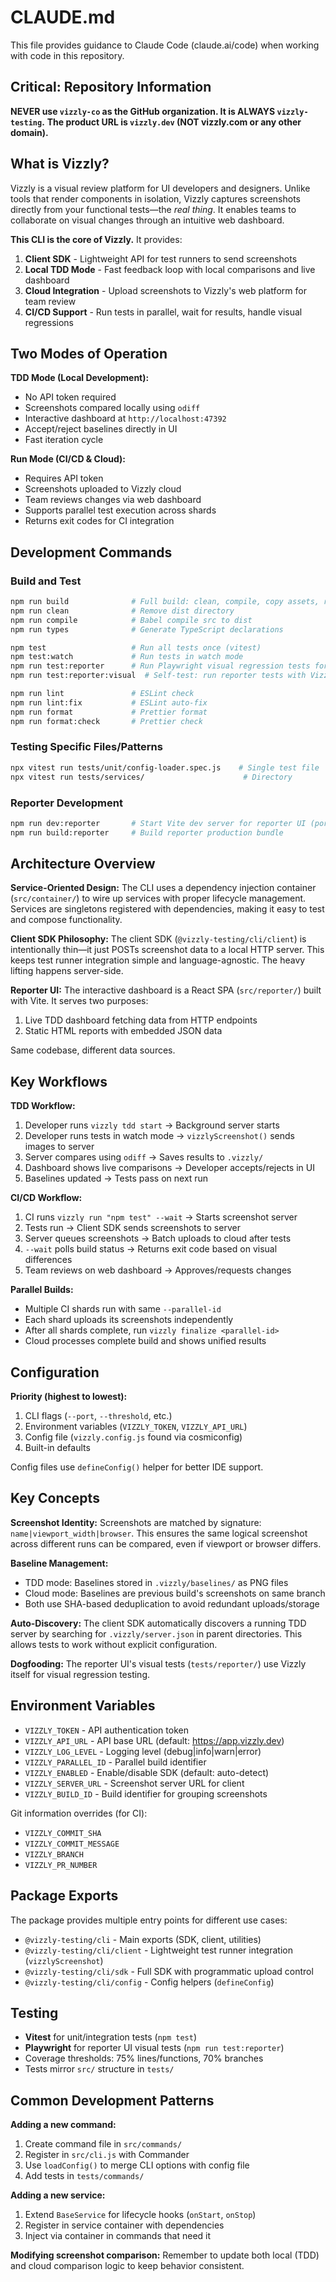 # CLAUDE.md

This file provides guidance to Claude Code (claude.ai/code) when working with code in this
repository.

## Critical: Repository Information

**NEVER use `vizzly-co` as the GitHub organization. It is ALWAYS `vizzly-testing`.**
**The product URL is `vizzly.dev` (NOT vizzly.com or any other domain).**

## What is Vizzly?

Vizzly is a visual review platform for UI developers and designers. Unlike tools that render
components in isolation, Vizzly captures screenshots directly from your functional tests—the *real
thing*. It enables teams to collaborate on visual changes through an intuitive web dashboard.

**This CLI is the core of Vizzly.** It provides:
1. **Client SDK** - Lightweight API for test runners to send screenshots
2. **Local TDD Mode** - Fast feedback loop with local comparisons and live dashboard
3. **Cloud Integration** - Upload screenshots to Vizzly's web platform for team review
4. **CI/CD Support** - Run tests in parallel, wait for results, handle visual regressions

## Two Modes of Operation

**TDD Mode (Local Development):**
- No API token required
- Screenshots compared locally using `odiff`
- Interactive dashboard at `http://localhost:47392`
- Accept/reject baselines directly in UI
- Fast iteration cycle

**Run Mode (CI/CD & Cloud):**
- Requires API token
- Screenshots uploaded to Vizzly cloud
- Team reviews changes via web dashboard
- Supports parallel test execution across shards
- Returns exit codes for CI integration

## Development Commands

### Build and Test
```bash
npm run build              # Full build: clean, compile, copy assets, reporter, types
npm run clean              # Remove dist directory
npm run compile            # Babel compile src to dist
npm run types              # Generate TypeScript declarations

npm test                   # Run all tests once (vitest)
npm test:watch             # Run tests in watch mode
npm run test:reporter      # Run Playwright visual regression tests for reporter UI
npm run test:reporter:visual  # Self-test: run reporter tests with Vizzly

npm run lint               # ESLint check
npm run lint:fix           # ESLint auto-fix
npm run format             # Prettier format
npm run format:check       # Prettier check
```

### Testing Specific Files/Patterns
```bash
npx vitest run tests/unit/config-loader.spec.js    # Single test file
npx vitest run tests/services/                      # Directory
```

### Reporter Development
```bash
npm run dev:reporter       # Start Vite dev server for reporter UI (port 5173)
npm run build:reporter     # Build reporter production bundle
```

## Architecture Overview

**Service-Oriented Design:**
The CLI uses a dependency injection container (`src/container/`) to wire up services with proper
lifecycle management. Services are singletons registered with dependencies, making it easy to test
and compose functionality.

**Client SDK Philosophy:**
The client SDK (`@vizzly-testing/cli/client`) is intentionally thin—it just POSTs screenshot data to
a local HTTP server. This keeps test runner integration simple and language-agnostic. The heavy
lifting happens server-side.

**Reporter UI:**
The interactive dashboard is a React SPA (`src/reporter/`) built with Vite. It serves two purposes:
1. Live TDD dashboard fetching data from HTTP endpoints
2. Static HTML reports with embedded JSON data

Same codebase, different data sources.

## Key Workflows

**TDD Workflow:**
1. Developer runs `vizzly tdd start` → Background server starts
2. Developer runs tests in watch mode → `vizzlyScreenshot()` sends images to server
3. Server compares using `odiff` → Saves results to `.vizzly/`
4. Dashboard shows live comparisons → Developer accepts/rejects in UI
5. Baselines updated → Tests pass on next run

**CI/CD Workflow:**
1. CI runs `vizzly run "npm test" --wait` → Starts screenshot server
2. Tests run → Client SDK sends screenshots to server
3. Server queues screenshots → Batch uploads to cloud after tests
4. `--wait` polls build status → Returns exit code based on visual differences
5. Team reviews on web dashboard → Approves/requests changes

**Parallel Builds:**
- Multiple CI shards run with same `--parallel-id`
- Each shard uploads its screenshots independently
- After all shards complete, run `vizzly finalize <parallel-id>`
- Cloud processes complete build and shows unified results

## Configuration

**Priority (highest to lowest):**
1. CLI flags (`--port`, `--threshold`, etc.)
2. Environment variables (`VIZZLY_TOKEN`, `VIZZLY_API_URL`)
3. Config file (`vizzly.config.js` found via cosmiconfig)
4. Built-in defaults

Config files use `defineConfig()` helper for better IDE support.

## Key Concepts

**Screenshot Identity:**
Screenshots are matched by signature: `name|viewport_width|browser`. This ensures the same logical
screenshot across different runs can be compared, even if viewport or browser differs.

**Baseline Management:**
- TDD mode: Baselines stored in `.vizzly/baselines/` as PNG files
- Cloud mode: Baselines are previous build's screenshots on same branch
- Both use SHA-based deduplication to avoid redundant uploads/storage

**Auto-Discovery:**
The client SDK automatically discovers a running TDD server by searching for `.vizzly/server.json`
in parent directories. This allows tests to work without explicit configuration.

**Dogfooding:**
The reporter UI's visual tests (`tests/reporter/`) use Vizzly itself for visual regression testing.

## Environment Variables

- `VIZZLY_TOKEN` - API authentication token
- `VIZZLY_API_URL` - API base URL (default: https://app.vizzly.dev)
- `VIZZLY_LOG_LEVEL` - Logging level (debug|info|warn|error)
- `VIZZLY_PARALLEL_ID` - Parallel build identifier
- `VIZZLY_ENABLED` - Enable/disable SDK (default: auto-detect)
- `VIZZLY_SERVER_URL` - Screenshot server URL for client
- `VIZZLY_BUILD_ID` - Build identifier for grouping screenshots

Git information overrides (for CI):
- `VIZZLY_COMMIT_SHA`
- `VIZZLY_COMMIT_MESSAGE`
- `VIZZLY_BRANCH`
- `VIZZLY_PR_NUMBER`

## Package Exports

The package provides multiple entry points for different use cases:

- `@vizzly-testing/cli` - Main exports (SDK, client, utilities)
- `@vizzly-testing/cli/client` - Lightweight test runner integration (`vizzlyScreenshot`)
- `@vizzly-testing/cli/sdk` - Full SDK with programmatic upload control
- `@vizzly-testing/cli/config` - Config helpers (`defineConfig`)

## Testing

- **Vitest** for unit/integration tests (`npm test`)
- **Playwright** for reporter UI visual tests (`npm run test:reporter`)
- Coverage thresholds: 75% lines/functions, 70% branches
- Tests mirror `src/` structure in `tests/`

## Common Development Patterns

**Adding a new command:**
1. Create command file in `src/commands/`
2. Register in `src/cli.js` with Commander
3. Use `loadConfig()` to merge CLI options with config file
4. Add tests in `tests/commands/`

**Adding a new service:**
1. Extend `BaseService` for lifecycle hooks (`onStart`, `onStop`)
2. Register in service container with dependencies
3. Inject via container in commands that need it

**Modifying screenshot comparison:**
Remember to update both local (TDD) and cloud comparison logic to keep behavior consistent.
